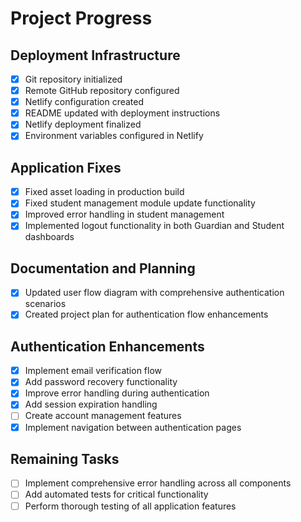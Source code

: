 # Project Progress

## Deployment Infrastructure
- [x] Git repository initialized
- [x] Remote GitHub repository configured
- [x] Netlify configuration created
- [x] README updated with deployment instructions
- [x] Netlify deployment finalized
- [x] Environment variables configured in Netlify

## Application Fixes
- [x] Fixed asset loading in production build
- [x] Fixed student management module update functionality
- [x] Improved error handling in student management
- [x] Implemented logout functionality in both Guardian and Student dashboards

## Documentation and Planning
- [x] Updated user flow diagram with comprehensive authentication scenarios
- [x] Created project plan for authentication flow enhancements

## Authentication Enhancements
- [x] Implement email verification flow
- [x] Add password recovery functionality
- [x] Improve error handling during authentication
- [x] Add session expiration handling
- [ ] Create account management features
- [x] Implement navigation between authentication pages

## Remaining Tasks
- [ ] Implement comprehensive error handling across all components
- [ ] Add automated tests for critical functionality
- [ ] Perform thorough testing of all application features
